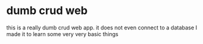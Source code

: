 # dumb crud web
this is a really dumb crud web app. it does not even connect to a database
I made it to learn some very very basic things
